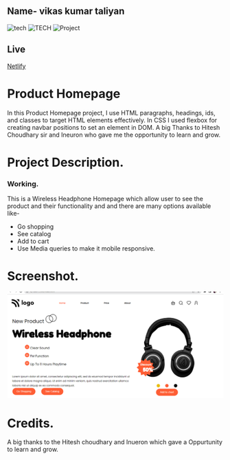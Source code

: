  ##  Name- vikas kumar taliyan
  ![tech](https://img.shields.io/badge/learn-learncodeonline-lightgrey)
  ![TECH](https://img.shields.io/badge/tech-CSS-red)
  ![Project](https://img.shields.io/badge/project-product%20homepage-brightgreen)
  ## Live
  [Netlify](https://product-homepage-home.netlify.app/)

 # Product Homepage
In this Product Homepage project, I use HTML  paragraphs, headings, ids, and classes to target HTML elements effectively. In CSS I used flexbox for creating navbar positions to set an element in DOM. A big Thanks to Hitesh Choudhary sir and Ineuron who gave me the opportunity to learn and grow.

 # Project Description.
### Working.
This is a Wireless Headphone Homepage which allow user to see the product and their functionality and and there are many options available like-
* Go shopping 
* See catalog
* Add to cart
* Use Media queries to make it mobile responsive.

# Screenshot.
![product homepage](./screenshot/headphone.PNG)

# Credits.
A big thanks to the Hitesh choudhary and Inueron which gave a Oppurtunity to learn and grow.
